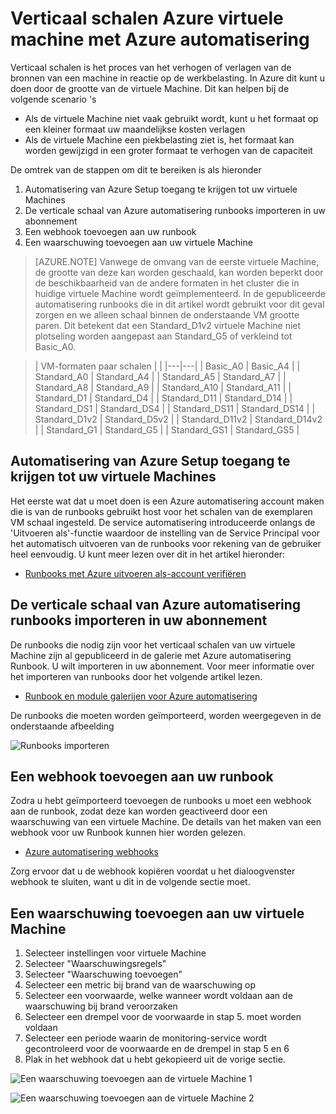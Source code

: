 <properties
    pageTitle="Verticaal schalen Azure virtuele machine met Azure automatisering | Microsoft Azure"
    description="Hoe een Linux virtuele Machine verticaal schalen in reactie op de monitoring van waarschuwingen met Azure automatisering"
    services="virtual-machines-linux"
    documentationCenter=""
    authors="singhkays"
    manager="timlt"
    editor=""
    tags="azure-resource-manager"/>

<tags
    ms.service="virtual-machines-linux"
    ms.workload="infrastructure-services"
    ms.tgt_pltfrm="vm-linux"
    ms.devlang="na"
    ms.topic="article"
    ms.date="03/29/2016"
    ms.author="singhkay"/>

# <a name="vertically-scale-azure-virtual-machine-with-azure-automation"></a>Verticaal schalen Azure virtuele machine met Azure automatisering

Verticaal schalen is het proces van het verhogen of verlagen van de bronnen van een machine in reactie op de werkbelasting. In Azure dit kunt u doen door de grootte van de virtuele Machine. Dit kan helpen bij de volgende scenario 's

- Als de virtuele Machine niet vaak gebruikt wordt, kunt u het formaat op een kleiner formaat uw maandelijkse kosten verlagen
- Als de virtuele Machine een piekbelasting ziet is, het formaat kan worden gewijzigd in een groter formaat te verhogen van de capaciteit

De omtrek van de stappen om dit te bereiken is als hieronder

1. Automatisering van Azure Setup toegang te krijgen tot uw virtuele Machines
2. De verticale schaal van Azure automatisering runbooks importeren in uw abonnement
3. Een webhook toevoegen aan uw runbook
4. Een waarschuwing toevoegen aan uw virtuele Machine

> [AZURE.NOTE] Vanwege de omvang van de eerste virtuele Machine, de grootte van deze kan worden geschaald, kan worden beperkt door de beschikbaarheid van de andere formaten in het cluster die in huidige virtuele Machine wordt geïmplementeerd. In de gepubliceerde automatisering runbooks die in dit artikel wordt gebruikt voor dit geval zorgen en we alleen schaal binnen de onderstaande VM grootte paren. Dit betekent dat een Standard_D1v2 virtuele Machine niet plotseling worden aangepast aan Standard_G5 of verkleind tot Basic_A0.

>| VM-formaten paar schalen |   |
|---|---|
|  Basic_A0 |  Basic_A4 |
|  Standard_A0 | Standard_A4 |
|  Standard_A5 | Standard_A7  |
|  Standard_A8 | Standard_A9  |
|  Standard_A10 |  Standard_A11 |
|  Standard_D1 |  Standard_D4 |
|  Standard_D11 | Standard_D14  |
|  Standard_DS1 |  Standard_DS4 |
|  Standard_DS11 | Standard_DS14  |
|  Standard_D1v2 |  Standard_D5v2 |
|  Standard_D11v2 |  Standard_D14v2 |
|  Standard_G1 |  Standard_G5 |
|  Standard_GS1 |  Standard_GS5 |

## <a name="setup-azure-automation-to-access-your-virtual-machines"></a>Automatisering van Azure Setup toegang te krijgen tot uw virtuele Machines

Het eerste wat dat u moet doen is een Azure automatisering account maken die is van de runbooks gebruikt host voor het schalen van de exemplaren VM schaal ingesteld. De service automatisering introduceerde onlangs de 'Uitvoeren als'-functie waardoor de instelling van de Service Principal voor het automatisch uitvoeren van de runbooks voor rekening van de gebruiker heel eenvoudig. U kunt meer lezen over dit in het artikel hieronder:

* [Runbooks met Azure uitvoeren als-account verifiëren](../automation/automation-sec-configure-azure-runas-account.md)

## <a name="import-the-azure-automation-vertical-scale-runbooks-into-your-subscription"></a>De verticale schaal van Azure automatisering runbooks importeren in uw abonnement

De runbooks die nodig zijn voor het verticaal schalen van uw virtuele Machine zijn al gepubliceerd in de galerie met Azure automatisering Runbook. U wilt importeren in uw abonnement. Voor meer informatie over het importeren van runbooks door het volgende artikel lezen.

* [Runbook en module galerijen voor Azure automatisering](../automation/automation-runbook-gallery.md)

De runbooks die moeten worden geïmporteerd, worden weergegeven in de onderstaande afbeelding

![Runbooks importeren](./media/virtual-machines-vertical-scaling-automation/scale-runbooks.png)

## <a name="add-a-webhook-to-your-runbook"></a>Een webhook toevoegen aan uw runbook

Zodra u hebt geïmporteerd toevoegen de runbooks u moet een webhook aan de runbook, zodat deze kan worden geactiveerd door een waarschuwing van een virtuele Machine. De details van het maken van een webhook voor uw Runbook kunnen hier worden gelezen.

* [Azure automatisering webhooks](../automation/automation-webhooks.md)

Zorg ervoor dat u de webhook kopiëren voordat u het dialoogvenster webhook te sluiten, want u dit in de volgende sectie moet.

## <a name="add-an-alert-to-your-virtual-machine"></a>Een waarschuwing toevoegen aan uw virtuele Machine

1. Selecteer instellingen voor virtuele Machine
2. Selecteer "Waarschuwingsregels"
3. Selecteer "Waarschuwing toevoegen"
4. Selecteer een metric bij brand van de waarschuwing op
5. Selecteer een voorwaarde, welke wanneer wordt voldaan aan de waarschuwing bij brand veroorzaken
6. Selecteer een drempel voor de voorwaarde in stap 5. moet worden voldaan
7. Selecteer een periode waarin de monitoring-service wordt gecontroleerd voor de voorwaarde en de drempel in stap 5 en 6
8. Plak in het webhook dat u hebt gekopieerd uit de vorige sectie.

![Een waarschuwing toevoegen aan de virtuele Machine 1](./media/virtual-machines-vertical-scaling-automation/add-alert-webhook-1.png)

![Een waarschuwing toevoegen aan de virtuele Machine 2](./media/virtual-machines-vertical-scaling-automation/add-alert-webhook-2.png)
